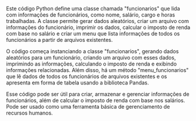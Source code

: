 
Este código Python define uma classe chamada "funcionarios" que lida com informações de funcionários, como nome, salário, cargo e horas trabalhadas. A classe permite gerar dados aleatórios, criar um arquivo com informações do funcionário, imprimir os dados, calcular o imposto de renda com base no salário e criar um menu que lista informações de todos os funcionários a partir de arquivos existentes.

O código começa instanciando a classe "funcionarios", gerando dados aleatórios para um funcionário, criando um arquivo com esses dados, imprimindo as informações, calculando o imposto de renda e exibindo informações relacionadas. Além disso, há um método "menu_funcionarios" que lê dados de todos os funcionários de arquivos existentes e os apresenta em forma de tabela usando a biblioteca Pandas.

Esse código pode ser útil para criar, armazenar e gerenciar informações de funcionários, além de calcular o imposto de renda com base nos salários. Pode ser usado como uma ferramenta básica de gerenciamento de recursos humanos.
